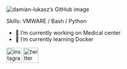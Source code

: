 ![damian-lukasz’s GitHub image](https://crd.so/i/damian-lukasz)


Skills: VMWARE / Bash / Python 

- 🔭 I’m currently working on Medical center 
- 🌱 I’m currently learning Docker 


[<img src='https://cdn.jsdelivr.net/npm/simple-icons@3.0.1/icons/instagram.svg' alt='instagram' height='40'>](https://www.instagram.com/13.damianek/)  [<img src='https://cdn.jsdelivr.net/npm/simple-icons@3.0.1/icons/twitter.svg' alt='twitter' height='40'>](https://twitter.com/Dam1n5)  
